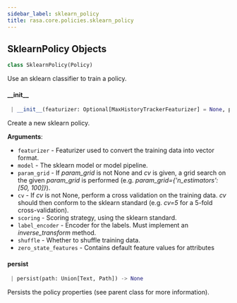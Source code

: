 ```yaml
---
sidebar_label: sklearn_policy
title: rasa.core.policies.sklearn_policy
---
```


## SklearnPolicy Objects

```python
class SklearnPolicy(Policy)
```

Use an sklearn classifier to train a policy.

#### \_\_init\_\_

```python
 | __init__(featurizer: Optional[MaxHistoryTrackerFeaturizer] = None, priority: int = DEFAULT_POLICY_PRIORITY, max_history: int = DEFAULT_MAX_HISTORY, model: Optional["sklearn.base.BaseEstimator"] = None, param_grid: Optional[Dict[Text, List] or List[Dict]] = None, cv: Optional[int] = None, scoring: Optional[Text or List or Dict or Callable] = "accuracy", label_encoder: LabelEncoder = LabelEncoder(), shuffle: bool = True, zero_state_features: Optional[Dict[Text, List["Features"]]] = None, **kwargs: Any, ,) -> None
```

Create a new sklearn policy.

**Arguments**:

- `featurizer` - Featurizer used to convert the training data into
  vector format.
- `model` - The sklearn model or model pipeline.
- `param_grid` - If *param_grid* is not None and *cv* is given,
  a grid search on the given *param_grid* is performed
  (e.g. *param_grid={&#x27;n_estimators&#x27;: [50, 100]}*).
- `cv` - If *cv* is not None, perform a cross validation on
  the training data. *cv* should then conform to the
  sklearn standard (e.g. *cv=5* for a 5-fold cross-validation).
- `scoring` - Scoring strategy, using the sklearn standard.
- `label_encoder` - Encoder for the labels. Must implement an
  *inverse_transform* method.
- `shuffle` - Whether to shuffle training data.
- `zero_state_features` - Contains default feature values for attributes

#### persist

```python
 | persist(path: Union[Text, Path]) -> None
```

Persists the policy properties (see parent class for more information).

